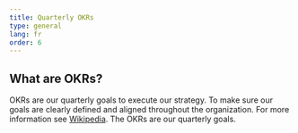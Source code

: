```yaml
---
title: Quarterly OKRs
type: general
lang: fr
order: 6
---
```


## What are OKRs?

OKRs are our quarterly goals to execute our strategy. To make sure our goals are clearly defined and aligned throughout the organization. For more information see [Wikipedia](https://en.wikipedia.org/wiki/OKR). The OKRs are our quarterly goals.
